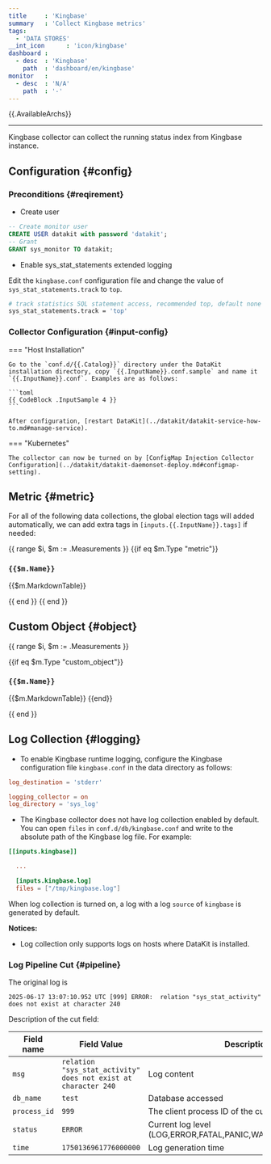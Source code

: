```yaml
---
title     : 'Kingbase'
summary   : 'Collect Kingbase metrics'
tags:
  - 'DATA STORES'
__int_icon      : 'icon/kingbase'
dashboard :
  - desc  : 'Kingbase'
    path  : 'dashboard/en/kingbase'
monitor   :
  - desc  : 'N/A'
    path  : '-'
---
```



{{.AvailableArchs}}

---

Kingbase collector can collect the running status index from Kingbase instance.

## Configuration {#config}

### Preconditions {#reqirement}

- Create user

```sql
-- Create monitor user
CREATE USER datakit with password 'datakit';
-- Grant
GRANT sys_monitor TO datakit;
```

- Enable sys_stat_statements extended logging

Edit the `kingbase.conf` configuration file and change the value of `sys_stat_statements.track` to `top`.

```bash
# track statistics SQL statement access, recommended top, default none 
sys_stat_statements.track = 'top'
```

### Collector Configuration {#input-config}

<!-- markdownlint-disable MD046 -->
=== "Host Installation"

    Go to the `conf.d/{{.Catalog}}` directory under the DataKit installation directory, copy `{{.InputName}}.conf.sample` and name it `{{.InputName}}.conf`. Examples are as follows:

    ```toml
    {{ CodeBlock .InputSample 4 }}
    ```

    After configuration, [restart DataKit](../datakit/datakit-service-how-to.md#manage-service).

=== "Kubernetes"

    The collector can now be turned on by [ConfigMap Injection Collector Configuration](../datakit/datakit-daemonset-deploy.md#configmap-setting).
<!-- markdownlint-enable -->

## Metric {#metric}

For all of the following data collections, the global election tags will added automatically, we can add extra tags in `[inputs.{{.InputName}}.tags]` if needed:

{{ range $i, $m := .Measurements }}
{{if eq $m.Type "metric"}}

### `{{$m.Name}}`

{{$m.MarkdownTable}}

{{ end }}
{{ end }}

## Custom Object {#object}

{{ range $i, $m := .Measurements }}

{{if eq $m.Type "custom_object"}}

### `{{$m.Name}}`

{{$m.MarkdownTable}}
{{end}}

{{ end }}

## Log Collection {#logging}

- To enable Kingbase runtime logging, configure the Kingbase configuration file `kingbase.conf` in the data directory as follows:

```toml
log_destination = 'stderr'

logging_collector = on
log_directory = 'sys_log'
```

- The Kingbase collector does not have log collection enabled by default. You can open `files` in `conf.d/db/kingbase.conf`  and write to the absolute path of the Kingbase log file. For example:

```toml
[[inputs.kingbase]]

  ...

  [inputs.kingbase.log]
  files = ["/tmp/kingbase.log"]
```

When log collection is turned on, a log with a log `source` of `kingbase` is generated by default.

**Notices:**

- Log collection only supports logs on hosts where DataKit is installed.

### Log Pipeline Cut {#pipeline}

The original log is

``` log
2025-06-17 13:07:10.952 UTC [999] ERROR:  relation "sys_stat_activity" does not exist at character 240
```

Description of the cut field:

| Field name         | Field Value                                                      | Description                                                    |
| ---                | ---                                                              | ---                                                            |
| `msg`              | `relation "sys_stat_activity" does not exist at character 240`   | Log content                                                    |
| `db_name`          | `test`                                                           | Database accessed                                              |
| `process_id`       | `999`                                                            | The client process ID of the current connection                |
| `status`           | `ERROR`                                                          | Current log level (LOG,ERROR,FATAL,PANIC,WARNING,NOTICE,INFO)  |
| `time`             | `1750136961776000000`                                            | Log generation time                                            |

